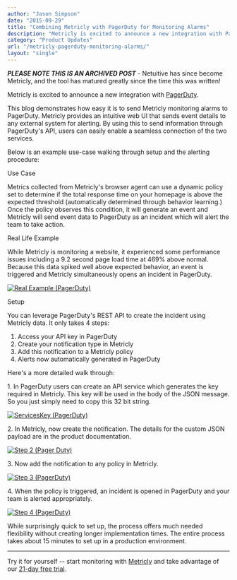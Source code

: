 ```yaml
---
author: "Jason Simpson"
date: "2015-09-29"
title: "Combining Metricly with PagerDuty for Monitoring Alarms"
description: "Metricly is excited to announce a new integration with PagerDuty. Now, users can easily enable a seamless connection of the two services."
category: "Product Updates"
url: "/metricly-pagerduty-monitoring-alarms/"
layout: "single"
---
```

***PLEASE NOTE THIS IS AN ARCHIVED POST*** - Netuitive has since become Metricly, and the tool has matured greatly since the time this was written!

Metricly is excited to announce a new integration with [PagerDuty](https://www.pagerduty.com/).

This blog demonstrates how easy it is to send Metricly monitoring alarms to PagerDuty. Metricly provides an intuitive web UI that sends event details to any external system for alerting. By using this to send information through PagerDuty's API, users can easily enable a seamless connection of the two services.

Below is an example use-case walking through setup and the alerting procedure:

Use Case

Metrics collected from Metricly's browser agent can use a dynamic policy set to determine if the total response time on your homepage is above the expected threshold (automatically determined through behavior learning.) Once the policy observes this condition, it will generate an event and Metricly will send event data to PagerDuty as an incident which will alert the team to take action.

Real Life Example

While Metricly is monitoring a website, it experienced some performance issues including a 9.2 second page load time at 469% above normal. Because this data spiked well above expected behavior, an event is triggered and Metricly simultaneously opens an incident in PagerDuty.

[![Real Example (PagerDuty)](https://s3-us-west-2.amazonaws.com/com-netuitive-app-usw2-public/wp-content/uploads/2016/03/real-example.jpg)](https://s3-us-west-2.amazonaws.com/com-netuitive-app-usw2-public/wp-content/uploads/2016/03/real-example.jpg)

Setup

You can leverage PagerDuty's REST API to create the incident using Metricly data. It only takes 4 steps:

1.  Access your API key in PagerDuty
2.  Create your notification type in Metricly
3.  Add this notification to a Metricly policy
4.  Alerts now automatically generated in PagerDuty

Here's a more detailed walk through:

1\. In PagerDuty users can create an API service which generates the key required in Metricly. This key will be used in the body of the JSON message. So you just simply need to copy this 32 bit string.

[![ServicesKey (PagerDuty)](https://s3-us-west-2.amazonaws.com/com-netuitive-app-usw2-public/wp-content/uploads/2016/03/ServicesKey.jpg)](https://s3-us-west-2.amazonaws.com/com-netuitive-app-usw2-public/wp-content/uploads/2016/03/ServicesKey.jpg)

2\. In Metricly, now create the notification. The details for the custom JSON payload are in the product documentation.

[![Step 2 (Pager Duty)](https://s3-us-west-2.amazonaws.com/com-netuitive-app-usw2-public/wp-content/uploads/2016/03/Step-2.jpg)](https://s3-us-west-2.amazonaws.com/com-netuitive-app-usw2-public/wp-content/uploads/2016/03/Step-2.jpg)

3\. Now add the notification to any policy in Metricly.

[![Step 3 (PagerDuty)](https://s3-us-west-2.amazonaws.com/com-netuitive-app-usw2-public/wp-content/uploads/2016/03/Step-3.jpg)](https://s3-us-west-2.amazonaws.com/com-netuitive-app-usw2-public/wp-content/uploads/2016/03/Step-3.jpg)

4\. When the policy is triggered, an incident is opened in PagerDuty and your team is alerted appropriately.

[![Step 4 (PagerDuty)](https://s3-us-west-2.amazonaws.com/com-netuitive-app-usw2-public/wp-content/uploads/2016/03/Step-4.jpg)](https://s3-us-west-2.amazonaws.com/com-netuitive-app-usw2-public/wp-content/uploads/2016/03/Step-4.jpg)

While surprisingly quick to set up, the process offers much needed flexibility without creating longer implementation times. The entire process takes about 15 minutes to set up in a production environment.

* * * * *

Try it for yourself -- start monitoring with [Metricly](/) and take advantage of our [21-day free trial](/signup).
